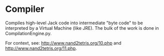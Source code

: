 # Compiler

Compiles high-level Jack code into intermediate "byte code" to be interpreted by a Virtual Machine (like JRE).  The bulk of the work is done in CompilationEngine.py. 

For context, see: http://www.nand2tetris.org/10.php and http://www.nand2tetris.org/11.php. 

